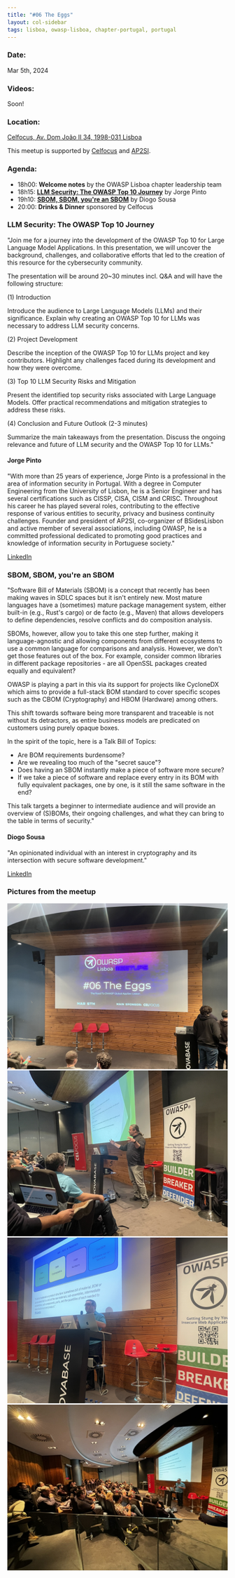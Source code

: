 ```yaml
---
title: "#06 The Eggs"
layout: col-sidebar
tags: lisboa, owasp-lisboa, chapter-portugal, portugal
---
```


### Date:
Mar 5th, 2024

### Videos:
Soon!

### Location:
[Celfocus, Av. Dom João II 34, 1998-031 Lisboa](https://maps.app.goo.gl/cy4D1sEuN1fNSdFB8)

This meetup is supported by [Celfocus](https://www.celfocus.com/) and [AP2SI](https://ap2si.org/).

### Agenda:
* 18h00: **Welcome notes** by the OWASP Lisboa chapter leadership team
* 18h15: **[LLM Security: The OWASP Top 10 Journey](#llm-security-the-owasp-top-10-journey)** by Jorge Pinto
* 19h10: **[SBOM, SBOM, you're an SBOM](#sbom-sbom-youre-an-sbom)** by Diogo Sousa
* 20:00: **Drinks & Dinner** sponsored by Celfocus

### LLM Security: The OWASP Top 10 Journey
"Join me for a journey into the development of the OWASP Top 10 for Large Language Model Applications. In this presentation, we will uncover the background, challenges, and collaborative efforts that led to the creation of this resource for the cybersecurity community.

The presentation will be around 20~30 minutes incl. Q&A and will have the following structure:

(1) Introduction

Introduce the audience to Large Language Models (LLMs) and their significance.
Explain why creating an OWASP Top 10 for LLMs was necessary to address LLM security concerns.

(2) Project Development

Describe the inception of the OWASP Top 10 for LLMs project and key contributors.
Highlight any challenges faced during its development and how they were overcome.

(3) Top 10 LLM Security Risks and Mitigation

Present the identified top security risks associated with Large Language Models.
Offer practical recommendations and mitigation strategies to address these risks.

(4) Conclusion and Future Outlook (2-3 minutes)

Summarize the main takeaways from the presentation.
Discuss the ongoing relevance and future of LLM security and the OWASP Top 10 for LLMs."

#### Jorge Pinto
"With more than 25 years of experience, Jorge Pinto is a professional in the area of information security in Portugal. With a degree in Computer Engineering from the University of Lisbon, he is a Senior Engineer and has several certifications such as CISSP, CISA, CISM and CRISC. Throughout his career he has played several roles, contributing to the effective response of various entities to security, privacy and business continuity challenges. Founder and president of AP2SI, co-organizer of BSidesLisbon and active member of several associations, including OWASP, he is a committed professional dedicated to promoting good practices and knowledge of information security in Portuguese society."

[LinkedIn](https://www.linkedin.com/in/jorgepinto/)


### SBOM, SBOM, you're an SBOM
"Software Bill of Materials (SBOM) is a concept that recently has been making waves in SDLC spaces but it isn't entirely new. Most mature languages have a (sometimes) mature package management system, either built-in (e.g., Rust's cargo) or de facto (e.g., Maven) that allows developers to define dependencies, resolve conflicts and do composition analysis.

SBOMs, however, allow you to take this one step further, making it language-agnostic and allowing components from different ecosystems to use a common language for comparisons and analysis. However, we don't get those features out of the box. For example, consider common libraries in different package repositories - are all OpenSSL packages created equally and equivalent?

OWASP is playing a part in this via its support for projects like CycloneDX which aims to provide a full-stack BOM standard to cover specific scopes such as the CBOM (Cryptography) and HBOM (Hardware) among others.

This shift towards software being more transparent and traceable is not without its detractors, as entire business models are predicated on customers using purely opaque boxes.

In the spirit of the topic, here is a Talk Bill of Topics:

- Are BOM requirements burdensome?
- Are we revealing too much of the "secret sauce"?
- Does having an SBOM instantly make a piece of software more secure?
- If we take a piece of software and replace every entry in its BOM with fully equivalent packages, one by one, is it still the same software in the end?

This talk targets a beginner to intermediate audience and will provide an overview of (S)BOMs, their ongoing challenges, and what they can bring to the table in terms of security."

#### Diogo Sousa
"An opinionated individual with an interest in cryptography and its intersection with secure software development."

[LinkedIn](https://www.linkedin.com/in/0xdsousa/)

### Pictures from the meetup

![](2024-03-05/IMG_1781.JPG)
![](2024-03-05/IMG_1793.JPG)
![](2024-03-05/IMG_1799.JPG)
![](2024-03-05/full.jpeg)